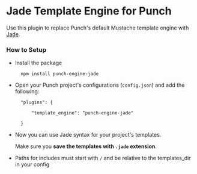 # Jade Template Engine for Punch 

Use this plugin to replace Punch's default Mustache template engine with [Jade](http://jade-lang.com/). 

### How to Setup

* Install the package
	
		npm install punch-engine-jade

* Open your Punch project's configurations (`config.json`) and add the following:

		"plugins": {
			
			"template_engine": "punch-engine-jade" 

		}

* Now you can use Jade syntax for your project's templates. 

	Make sure you **save the templates with `.jade` extension**.

* Paths for includes must start with `/` and be relative to the templates_dir in your config


